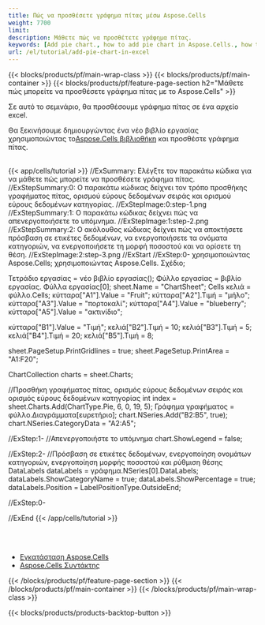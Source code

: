 ```yaml
---
title: Πώς να προσθέσετε γράφημα πίτας μέσω Aspose.Cells
weight: 7700
limit:
description: Μάθετε πώς να προσθέτετε γράφημα πίτας.
keywords: [Add pie chart., how to add pie chart in Aspose.Cells., how to add pie chart using Aspose.Cells]
url: /el/tutorial/add-pie-chart-in-excel
---
```

{{< blocks/products/pf/main-wrap-class >}}
{{< blocks/products/pf/main-container >}}
{{< blocks/products/pf/feature-page-section h2="Μάθετε πώς μπορείτε να προσθέσετε γράφημα πίτας με το Aspose.Cells" >}}

<p>
Σε αυτό το σεμινάριο, θα προσθέσουμε γράφημα πίτας σε ένα αρχείο excel.
</p>

<p>
 Θα ξεκινήσουμε δημιουργώντας ένα νέο βιβλίο εργασίας χρησιμοποιώντας το<a href="https://www.nuget.org/packages/Aspose.Cells">Aspose.Cells βιβλιοθήκη</a> και προσθέστε γράφημα πίτας.
</p>

<br />
{{< app/cells/tutorial >}}
//ExSummary: Ελέγξτε τον παρακάτω κώδικα για να μάθετε πώς μπορείτε να προσθέσετε γράφημα πίτας.
//ExStepSummary:0: Ο παρακάτω κώδικας δείχνει τον τρόπο προσθήκης γραφήματος πίτας, ορισμού εύρους δεδομένων σειράς και ορισμού εύρους δεδομένων κατηγορίας.
//ExStepImage:0:step-1.png
//ExStepSummary:1: Ο παρακάτω κώδικας δείχνει πώς να απενεργοποιήσετε το υπόμνημα.
//ExStepImage:1:step-2.png
//ExStepSummary:2: Ο ακόλουθος κώδικας δείχνει πώς να αποκτήσετε πρόσβαση σε ετικέτες δεδομένων, να ενεργοποιήσετε τα ονόματα κατηγοριών, να ενεργοποιήσετε τη μορφή ποσοστού και να ορίσετε τη θέση.
//ExStepImage:2:step-3.png
//ExStart
//ExStep:0-
χρησιμοποιώντας Aspose.Cells;
χρησιμοποιώντας Aspose.Cells. Σχέδιο;

Τετράδιο εργασίας = νέο βιβλίο εργασίας();
Φύλλο εργασίας = βιβλίο εργασίας. Φύλλα εργασίας[0];
sheet.Name = "ChartSheet";
Cells κελιά = φύλλο.Cells;
κύτταρα["A1"].Value = "Fruit";
κύτταρα["A2"].Τιμή = "μήλο";
κύτταρα["A3"].Value = "πορτοκαλί";
κύτταρα["A4"].Value = "blueberry";
κύτταρα["A5"].Value = "ακτινίδιο";

κύτταρα["B1"].Value = "Τιμή";
κελιά["B2"].Τιμή = 10;
κελιά["B3"].Τιμή = 5;
κελιά["B4"].Τιμή = 20;
κελιά["B5"].Τιμή = 8;

sheet.PageSetup.PrintGridlines = true;
sheet.PageSetup.PrintArea = "A1:F20";

ChartCollection charts = sheet.Charts;

//Προσθήκη γραφήματος πίτας, ορισμός εύρους δεδομένων σειράς και ορισμός εύρους δεδομένων κατηγορίας
int index = sheet.Charts.Add(ChartType.Pie, 6, 0, 19, 5);
Γράφημα γραφήματος = φύλλο.Διαγράμματα[ευρετήριο];
chart.NSeries.Add("B2:B5", true);
chart.NSeries.CategoryData = "A2:A5";

//ExStep:1-
//Απενεργοποιήστε το υπόμνημα
chart.ShowLegend = false;

//ExStep:2-
//Πρόσβαση σε ετικέτες δεδομένων, ενεργοποίηση ονομάτων κατηγοριών, ενεργοποίηση μορφής ποσοστού και ρύθμιση θέσης
DataLabels dataLabels = γράφημα.NSeries[0].DataLabels;
dataLabels.ShowCategoryName = true;
dataLabels.ShowPercentage = true;
dataLabels.Position = LabelPositionType.OutsideEnd;

//ExStep:0-

//ExEnd
{{< /app/cells/tutorial >}}
<br />

<br />
<br />
<div class="code-sample">
    <ul class="link-list">
        <li class="link-item"><a href="https://docs.aspose.com/cells/net/installation/">Εγκατάσταση Aspose.Cells</a></li>
        <li class="link-item"><a href="https://products.aspose.app/cells/editor/">Aspose.Cells Συντάκτης</a></li>
    </ul>
</div>

{{< /blocks/products/pf/feature-page-section >}}
{{< /blocks/products/pf/main-container >}}
{{< /blocks/products/pf/main-wrap-class >}}

{{< blocks/products/products-backtop-button >}}
